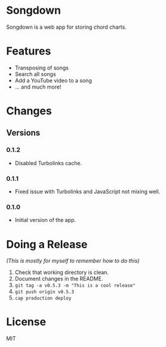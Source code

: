 # Songdown

Songdown is a web app for storing chord charts.

# Features

  - Transposing of songs
  - Search all songs
  - Add a YouTube video to a song
  - … and much more!

# Changes

## Versions

### 0.1.2

- Disabled Turbolinks cache.

### 0.1.1

- Fixed issue with Turbolinks and JavaScript not mixing well.

### 0.1.0

- Initial version of the app.

# Doing a Release

*(This is mostly for myself to remember how to do this)*

1. Check that working directory is clean.
2. Document changes in the README.
3. `git tag -a v0.5.3 -m "This is a cool release"`
4. `git push origin v0.5.3`
5. `cap production deploy`

# License

MIT

